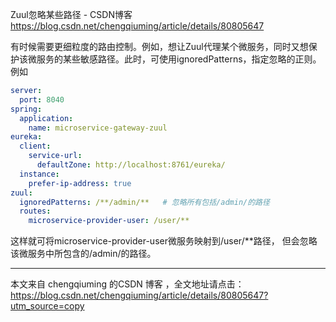 Zuul忽略某些路径 - CSDN博客 https://blog.csdn.net/chengqiuming/article/details/80805647

有时候需要更细粒度的路由控制。例如，想让Zuul代理某个微服务，同时又想保护该微服务的某些敏感路径。此时，可使用ignoredPatterns，指定忽略的正则。例如

```yml
server:
  port: 8040
spring:
  application:
    name: microservice-gateway-zuul
eureka:
  client:
    service-url:
      defaultZone: http://localhost:8761/eureka/
  instance:
    prefer-ip-address: true
zuul:
  ignoredPatterns: /**/admin/**   # 忽略所有包括/admin/的路径
  routes:
    microservice-provider-user: /user/**
```


这样就可将microservice-provider-user微服务映射到/user/**路径，
但会忽略该微服务中所包含的/admin/的路径。

---------------------

本文来自 chengqiuming 的CSDN 博客 ，全文地址请点击：https://blog.csdn.net/chengqiuming/article/details/80805647?utm_source=copy 